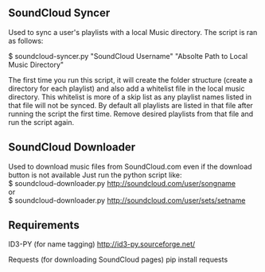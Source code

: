 SoundCloud Syncer 
-----------------

Used to sync a user's playlists with a local Music directory. The script is ran as follows:

$ soundcloud-syncer.py "SoundCloud Username" "Absolte Path to Local Music Directory"

The first time you run this script, it will create the folder structure (create a directory
for each playlist) and also add a whitelist file in the local music directory. This whitelist
is more of a skip list as any playlist names listed in that file will not be synced. By default
all playlists are listed in that file after running the script the first time. Remove desired
playlists from that file and run the script again. 


SoundCloud Downloader 
---------------------

Used to download music files from SoundCloud.com even if the download button is not available
Just run the python script like:  
$ soundcloud-downloader.py http://soundcloud.com/user/songname  
or  
$ soundcloud-downloader.py http://soundcloud.com/user/sets/setname

Requirements
------------

ID3-PY (for name tagging)
http://id3-py.sourceforge.net/

Requests (for downloading SoundCloud pages)
pip install requests
